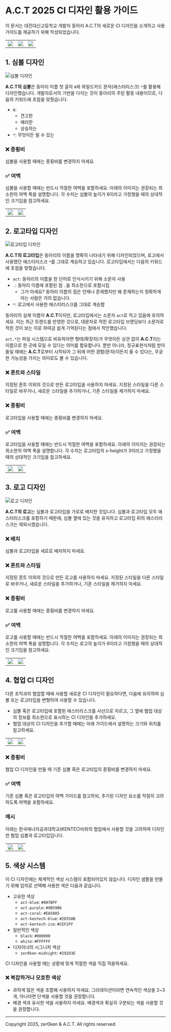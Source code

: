 # A.C.T 2025 CI 디자인 활용 가이드

이 문서는 대전대신고등학교 개발자 동아리 A.C.T의 새로운 CI 디자인을 소개하고 사용 가이드를 제공하기 위해 작성되었습니다.

<table>
    <tr>
        <td><img src="심볼&로고타입&로고/심볼-블루-퍼플-투명.png"></td>
        <td><img src="심볼&로고타입&로고/로고-블루-퍼플-코랄-투명.png"></td>
        <td><img src="심볼&로고타입&로고/로고타입-블루-퍼플-투명.png"></td>
    </tr>
</table>

## 1. 심볼 디자인

![심볼 디자인](가이드/심볼%20디자인.png)

**A.C.T의 심볼**은 동아리 이름 첫 글자 `A`와 와일드카드 문자(애스터리스크) `*`를 활용해 디자인했습니다.
개발자로서의 기반을 다지는 것이 동아리의 주된 활동 내용이므로, 다음의 키워드에 초점을 맞췄습니다.
- `A`:
  - 견고한
  - 예리한
  - 상승하는
- `*`: 무엇이든 될 수 있는

### ❌ 종횡비
심볼을 사용할 때에는 종횡비를 변경하지 마세요.

### ✅ 여백
심볼을 사용할 때에는 반드시 적절한 여백을 포함하세요. 아래의 이미지는 권장되는 최소한의 여백 폭을 설명합니다. 각 수치는 심볼의 높이가 6이라고 가정했을 때의 상대적인 크기임을 참고하세요.

<table>
    <tr>
        <td><img src="가이드/심볼 여백 가이드.png"></td>
        <td><img src="가이드/심볼 여백 적용 후.png"></td>
    </tr>
</table>

## 2. 로고타입 디자인

![로고타입 디자인](가이드/로고타입%20디자인.png)

**A.C.T의 로고타입**은 동아리의 이름을 명확히 나타내기 위해 디자인되었으며, 로고에서 사용했던 애스터리스크 `*`를 그대로 계승하고 있습니다. 로고타입에서는 다음의 키워드에 초점을 맞췄습니다.
- `act`: 동아리의 이름을 한 단어로 인식시키기 위해 소문자 사용
- `.`: 동아리 이름에 포함된 점 `.`을 최소한으로 포함시킴
  - 그거 아세요? 동아리 이름의 점은 언제나 존재했지만 왜 존재하는지 정확하게 아는 사람은 거의 없습니다.
- `*`: 로고에서 사용한 애스터리스크를 그대로 계승함

동아리의 실제 이름이 **A.C.T**이지만, 로고타입에서는 소문자 `act`로 적고 있음에 유의하세요. 이는 최근 트렌드를 반영한 것으로, 대문자로 적힌 로고타입 브랜딩보다 소문자로 적힌 것이 보는 이로 하여금 쉽게 기억된다는 점에서 착안했습니다.

`act.*`는 파일 시스템으로 비유하자면 형태(확장자)가 무엇이든 상관 없이 **A.C.T**라는 이름으로 한 곳에 모일 수 있다는 의미를 함유합니다. 뿐만 아니라, 정규표현식처럼 받아들일 때에는 **A.C.T**로부터 시작되어 그 뒤에 어떤 경험(문자)이든지 올 수 있다는, 무궁한 가능성을 가지는 의미로도 볼 수 있습니다.

### ❌ 폰트와 스타일
지정된 폰트 이외의 것으로 만든 로고타입을 사용하지 마세요. 지정된 스타일을 다른 스타일로 바꾸거나, 새로운 스타일을 추가하거나, 기존 스타일을 제거하지 마세요.

### ❌ 종횡비
로고타입을 사용할 때에는 종횡비를 변경하지 마세요.

### ✅ 여백
로고타입을 사용할 때에는 반드시 적절한 여백을 포함하세요. 아래의 이미지는 권장되는 최소한의 여백 폭을 설명합니다. 각 수치는 로고타입의 x-height가 3이라고 가정했을 때의 상대적인 크기임을 참고하세요.

<table>
    <tr>
        <td><img src="가이드/로고타입 여백 가이드.png"></td>
        <td><img src="가이드/로고타입 여백 적용 후.png"></td>
    </tr>
</table>

## 3. 로고 디자인

![로고 디자인](가이드/로고%20디자인.png)

**A.C.T의 로고**는 심볼과 로고타입을 가로로 배치한 것입니다. 심볼과 로고타입 모두 애스터리스크를 포함하기 때문에, 심볼 옆에 있는 것을 유지하고 로고타입 뒤의 애스터리스크는 제외시켰습니다. 

### ❌ 배치
심볼과 로고타입을 세로로 배치하지 마세요.

### ❌ 폰트와 스타일
지정된 폰트 이외의 것으로 만든 로고를 사용하지 마세요. 지정된 스타일을 다른 스타일로 바꾸거나, 새로운 스타일을 추가하거나, 기존 스타일을 제거하지 마세요.

### ❌ 종횡비
로고를 사용할 때에는 종횡비를 변경하지 마세요.

### ✅ 여백
로고를 사용할 때에는 반드시 적절한 여백을 포함하세요. 아래의 이미지는 권장되는 최소한의 여백 폭을 설명합니다. 각 수치는 로고의 높이가 6이라고 가정했을 때의 상대적인 크기임을 참고하세요.

<table>
    <tr>
        <td><img src="가이드/로고 여백 가이드.png"></td>
        <td><img src="가이드/로고 여백 적용 후.png"></td>
    </tr>
</table>


## 4. 협업 CI 디자인

다른 조직과의 협업할 때에 사용할 새로운 CI 디자인이 필요하다면, 다음에 유의하여 심볼 또는 로고타입을 변형하여 사용할 수 있습니다.
- 심볼 혹은 로고타입에 포함된 애스터리스크를 사선으로 자르고, 그 옆에 협업 대상의 정보를 최소한으로 표시하는 CI 디자인을 추가하세요.
- 협업 대상의 CI 디자인을 추가할 때에는 아래 가이드에서 설명하는 크기와 위치를 참고하세요.

<table>
    <tr>
        <td><img src="가이드/심볼 협업 가이드.png"></td>
        <td><img src="가이드/로고타입 협업 가이드.png"></td>
    </tr>
</table>

### ❌ 종횡비
협업 CI 디자인을 만들 때 기존 심볼 혹은 로고타입의 종횡비를 변경하지 마세요.

### ✅ 여백
기존 심볼 혹은 로고타입의 여백 가이드를 참고하되, 추가된 디자인 요소를 적절히 고려하도록 여백을 포함하세요.

### 예시
아래는 한국에너지공과대학교(KENTECH)와의 협업에서 사용할 것을 고려하여 디자인한 협업 심볼과 로고타입입니다.

<table>
    <tr>
        <td><img src="협업-KE/심볼-KE-다크테마.png"></td>
        <td><img src="협업-KE/로고타입-KE-다크테마.png"></td>
    </tr>
</table>

## 5. 색상 시스템

이 CI 디자인에는 체계적인 색상 시스템이 포함되어있지 않습니다. 디자인 샘플을 만들기 위해 임의로 선택해 사용한 색은 다음과 같습니다.

- 고유한 색상
  - `act-blue`: `#007BFF`
  - `act-purple`: `#9B59B6`
  - `act-coral`: `#EA5885`
  - `act-kentech-blue`: `#2D558B`
  - `act-kentech-ice`: `#CEF2FF`
- 일반적인 색상
  - `black`: `#000000`
  - `white`: `#FFFFFF`
- 디자이너의 시그니처 색상
  - `zer0ken-midnight`: `#292D3E`

CI 디자인을 사용할 때는 상황에 맞게 적절한 색을 직접 적용하세요.

### ❌ 복잡하거나 모호한 색상
- 과하게 많은 색을 조합해 사용하지 마세요. 그라데이션이라면 연속적인 색상을 2~3개, 아니라면 단색을 사용할 것을 권장합니다.
- 배경 색과 유사한 색을 사용하지 마세요. 배경색과 확실히 구분되는 색을 사용할 것을 권장합니다.

---
Copyright 2025, zer0ken & A.C.T. All rights reserved.
